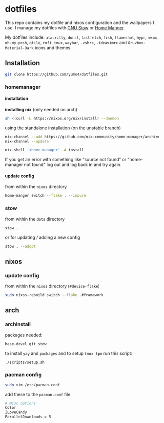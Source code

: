 # dotfiles

This repo contains my dotfile and nixos configuration and the wallpapers I use.
I manage my dotfiles with [GNU Stow](https://www.gnu.org/software/stow/) or [Home Manger](https://nix-community.github.io/home-manager/).

My dotfiles include: `alacritty`, `dunst`, `fastfetch`, `fish`, `flameshot`, `hypr`, `nvim`, `oh-my-posh`, `qtile`, `rofi`, `tmux`, `waybar`, `.zshrc`, `.ideavimrc` and `Gruvbox-Material-Dark` icons and themes.

## Installation
```bash
git clone https://github.com/yumo4/dotfiles.git
```
### homemanager
#### installation
**installing nix** (only needed on arch)
```bash
sh <(curl -L https://nixos.org/nix/install) --daemon
```
using the standalone installation (on the unstable branch)
```bash
nix-channel --add https://github.com/nix-community/home-manager/archive/master.tar.gz home-manager
nix-channel --update
```
```bash
nix-shell '<home-manager' -A install
```
If you get an error with something like "source not found" or "home-manager not found" log out and log back in and try again.
#### update config
from within the `nixos` directory
```bash
home-manger switch --flake . --impure
```

### stow
from within the `dots` directory
```bash
stow .
```
or for updating / adding a new config
```bash
stow . --adopt
```

## nixos

### update config
from within the `nixos` directory (`#device-flake`)
```bash
sudo nixos-rebuild switch --flake .#framework
```

## arch
<configuration>

### archinstall
packages needed:
```bash
base-devel git stow
```
to install `yay` and `packages` and to setup `tmux tpm` run this script:
```bash
./scripts/setup.sh
```

### pacman config
```bash
sudo vim /etc/pacman.conf
```
add these to the `pacman.conf` file
```bash
# Misc options
Color
ILoveCandy
ParallelDownloads = 5
```
</configuration>
